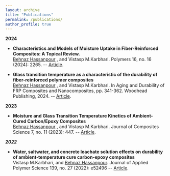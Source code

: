 ```yaml
---
layout: archive
title: "Publications"
permalink: /publications/
author_profile: true
---
```


**2024**

  * **Characteristics and Models of Moisture Uptake in Fiber-Reinforced Composites: A Topical Review.**  
    <u>Behnaz Hassanpour</u> , and Vistasp M.Karbhari.
    Polymers 16, no. 16 (2024): 2265. -- [Article](https://www.mdpi.com/2073-4360/16/16/2265).

  * **Glass transition temperature as a characteristic of the durability of fiber-reinforced polymer composites**  
    <u>Behnaz Hassanpour</u> , and Vistasp M.Karbhari.
    In Aging and Durability of FRP Composites and Nanocomposites, pp. 341-362. Woodhead Publishing, 2024. -- [Article](https://www.sciencedirect.com/science/article/pii/B9780443155451000020).

**2023**

  * **Moisture and Glass Transition Temperature Kinetics of Ambient-Cured Carbon/Epoxy Composites**  
    <u>Behnaz Hassanpour</u> , and Vistasp M.Karbhari.
    Journal of Composites Science 7, no. 11 (2023): 447. -- [Article](https://www.mdpi.com/2504-477X/7/11/447).
    
***2022***

  * **Water, saltwater, and concrete leachate solution effects on durability of ambient‐temperature cure carbon‐epoxy composites**  
    Vistasp M.Karbhari, and <u>Behnaz Hassanpour</u>.
    Journal of Applied Polymer Science 139, no. 27 (2022): e52496 -- [Article](https://onlinelibrary.wiley.com/doi/full/10.1002/app.52496).
